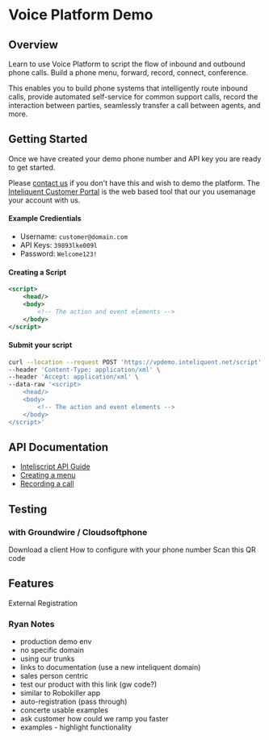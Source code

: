 # Voice Platform Demo

## Overview 

Learn to use Voice Platform to script the flow of inbound and outbound phone calls. Build a phone menu, forward, record, connect, conference.

This enables you to build phone systems that intelligently route inbound calls, provide automated self-service for common support calls, record the interaction between parties, seamlessly transfer a call between agents, and more. 

## Getting Started

Once we have created your demo phone number and API key you are ready to get started.

Please [contact us](mailto:sales@inteliquent.com) if you don't have this and wish to demo the platform. The [Inteliquent Customer Portal](https://portal.inteliquent.com) is the web based tool that our you usemanage your account with us. 

#### Example Credientials

- Username: `customer@domain.com` 
- API Keys: `39893lke009l`
- Password: `Welcome123!`

#### Creating a Script

```xml
<script>
    <head/>
    <body>
        <!-- The action and event elements -->
    </body>
</script>
```

#### Submit your script

```bash
curl --location --request POST 'https://vpdemo.inteliquent.net/script' \
--header 'Content-Type: application/xml' \
--header 'Accept: application/xml' \
--data-raw '<script>
    <head/>
    <body>
        <!-- The action and event elements -->
    </body>
</script>'
```


## API Documentation

- [Inteliscript API Guide](https://inteliscript.docs.apiary.io/)
- [Creating a menu](https://inteliscript.docs.apiary.io/)
- [Recording a call](https://inteliscript.docs.apiary.io/)

## Testing

### with Groundwire / Cloudsoftphone

Download a client
How to configure with your phone number
Scan this QR code

## Features

External Registration

### Ryan Notes
* production demo env
* no specific domain
* using our trunks
* links to documentation (use a new inteliquent domain)
* sales person centric
* test our product with this link (gw code?)
* similar to Robokiller app
* auto-registration (pass through)
* concerte usable examples
* ask customer how could we ramp you faster
* examples - highlight functionality
